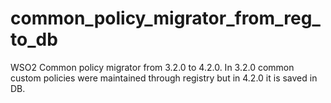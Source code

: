 # common_policy_migrator_from_reg_to_db
WSO2 Common policy migrator from 3.2.0 to 4.2.0. In 3.2.0 common custom policies were maintained through registry but in 4.2.0 it is saved in DB.
